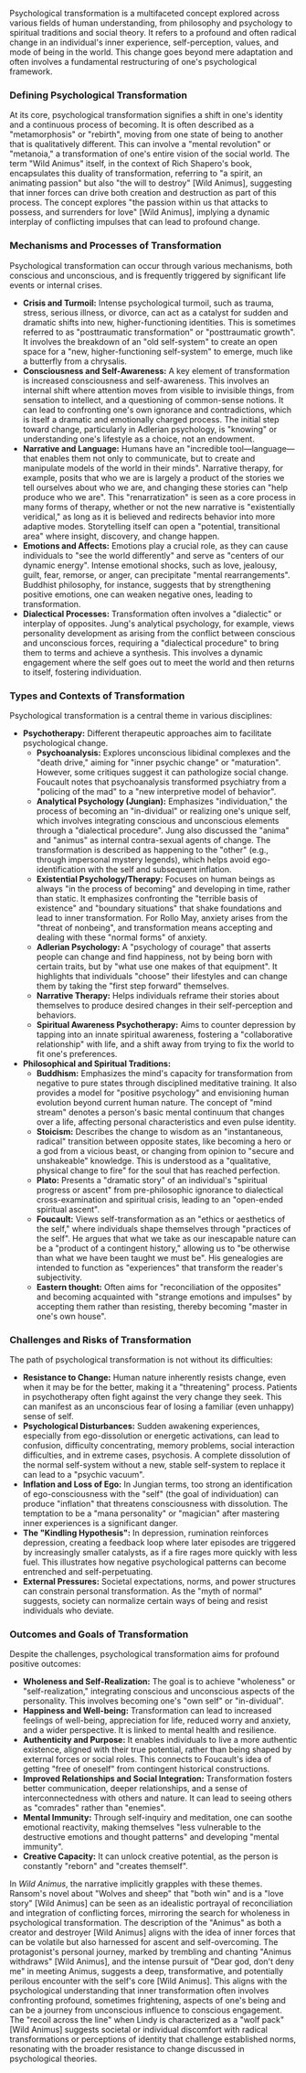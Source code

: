 Psychological transformation is a multifaceted concept explored across various fields of human understanding, from philosophy and psychology to spiritual traditions and social theory. It refers to a profound and often radical change in an individual's inner experience, self-perception, values, and mode of being in the world. This change goes beyond mere adaptation and often involves a fundamental restructuring of one's psychological framework.

### Defining Psychological Transformation

At its core, psychological transformation signifies a shift in one's identity and a continuous process of becoming. It is often described as a "metamorphosis" or "rebirth", moving from one state of being to another that is qualitatively different. This can involve a "mental revolution" or "metanoia," a transformation of one's entire vision of the social world. The term "Wild Animus" itself, in the context of Rich Shapero's book, encapsulates this duality of transformation, referring to "a spirit, an animating passion" but also "the will to destroy" [Wild Animus], suggesting that inner forces can drive both creation and destruction as part of this process. The concept explores "the passion within us that attacks to possess, and surrenders for love" [Wild Animus], implying a dynamic interplay of conflicting impulses that can lead to profound change.

### Mechanisms and Processes of Transformation

Psychological transformation can occur through various mechanisms, both conscious and unconscious, and is frequently triggered by significant life events or internal crises.

- **Crisis and Turmoil:** Intense psychological turmoil, such as trauma, stress, serious illness, or divorce, can act as a catalyst for sudden and dramatic shifts into new, higher-functioning identities. This is sometimes referred to as "posttraumatic transformation" or "posttraumatic growth". It involves the breakdown of an "old self-system" to create an open space for a "new, higher-functioning self-system" to emerge, much like a butterfly from a chrysalis.
- **Consciousness and Self-Awareness:** A key element of transformation is increased consciousness and self-awareness. This involves an internal shift where attention moves from visible to invisible things, from sensation to intellect, and a questioning of common-sense notions. It can lead to confronting one's own ignorance and contradictions, which is itself a dramatic and emotionally charged process. The initial step toward change, particularly in Adlerian psychology, is "knowing" or understanding one's lifestyle as a choice, not an endowment.
- **Narrative and Language:** Humans have an "incredible tool—language—that enables them not only to communicate, but to create and manipulate models of the world in their minds". Narrative therapy, for example, posits that who we are is largely a product of the stories we tell ourselves about who we are, and changing these stories can "help produce who we are". This "renarratization" is seen as a core process in many forms of therapy, whether or not the new narrative is "existentially veridical," as long as it is believed and redirects behavior into more adaptive modes. Storytelling itself can open a "potential, transitional area" where insight, discovery, and change happen.
- **Emotions and Affects:** Emotions play a crucial role, as they can cause individuals to "see the world differently" and serve as "centers of our dynamic energy". Intense emotional shocks, such as love, jealousy, guilt, fear, remorse, or anger, can precipitate "mental rearrangements". Buddhist philosophy, for instance, suggests that by strengthening positive emotions, one can weaken negative ones, leading to transformation.
- **Dialectical Processes:** Transformation often involves a "dialectic" or interplay of opposites. Jung's analytical psychology, for example, views personality development as arising from the conflict between conscious and unconscious forces, requiring a "dialectical procedure" to bring them to terms and achieve a synthesis. This involves a dynamic engagement where the self goes out to meet the world and then returns to itself, fostering individuation.

### Types and Contexts of Transformation

Psychological transformation is a central theme in various disciplines:

- **Psychotherapy:** Different therapeutic approaches aim to facilitate psychological change.
    - **Psychoanalysis:** Explores unconscious libidinal complexes and the "death drive," aiming for "inner psychic change" or "maturation". However, some critiques suggest it can pathologize social change. Foucault notes that psychoanalysis transformed psychiatry from a "policing of the mad" to a "new interpretive model of behavior".
    - **Analytical Psychology (Jungian):** Emphasizes "individuation," the process of becoming an "in-dividual" or realizing one's unique self, which involves integrating conscious and unconscious elements through a "dialectical procedure". Jung also discussed the "anima" and "animus" as internal contra-sexual agents of change. The transformation is described as happening to the "other" (e.g., through impersonal mystery legends), which helps avoid ego-identification with the self and subsequent inflation.
    - **Existential Psychology/Therapy:** Focuses on human beings as always "in the process of becoming" and developing in time, rather than static. It emphasizes confronting the "terrible basis of existence" and "boundary situations" that shake foundations and lead to inner transformation. For Rollo May, anxiety arises from the "threat of nonbeing", and transformation means accepting and dealing with these "normal forms" of anxiety.
    - **Adlerian Psychology:** A "psychology of courage" that asserts people can change and find happiness, not by being born with certain traits, but by "what use one makes of that equipment". It highlights that individuals "choose" their lifestyles and can change them by taking the "first step forward" themselves.
    - **Narrative Therapy:** Helps individuals reframe their stories about themselves to produce desired changes in their self-perception and behaviors.
    - **Spiritual Awareness Psychotherapy:** Aims to counter depression by tapping into an innate spiritual awareness, fostering a "collaborative relationship" with life, and a shift away from trying to fix the world to fit one's preferences.
- **Philosophical and Spiritual Traditions:**
    - **Buddhism:** Emphasizes the mind's capacity for transformation from negative to pure states through disciplined meditative training. It also provides a model for "positive psychology" and envisioning human evolution beyond current human nature. The concept of "mind stream" denotes a person's basic mental continuum that changes over a life, affecting personal characteristics and even pulse identity.
    - **Stoicism:** Describes the change to wisdom as an "instantaneous, radical" transition between opposite states, like becoming a hero or a god from a vicious beast, or changing from opinion to "secure and unshakeable" knowledge. This is understood as a "qualitative, physical change to fire" for the soul that has reached perfection.
    - **Plato:** Presents a "dramatic story" of an individual's "spiritual progress or ascent" from pre-philosophic ignorance to dialectical cross-examination and spiritual crisis, leading to an "open-ended spiritual ascent".
    - **Foucault:** Views self-transformation as an "ethics or aesthetics of the self," where individuals shape themselves through "practices of the self". He argues that what we take as our inescapable nature can be a "product of a contingent history," allowing us to "be otherwise than what we have been taught we must be". His genealogies are intended to function as "experiences" that transform the reader's subjectivity.
    - **Eastern thought:** Often aims for "reconciliation of the opposites" and becoming acquainted with "strange emotions and impulses" by accepting them rather than resisting, thereby becoming "master in one's own house".

### Challenges and Risks of Transformation

The path of psychological transformation is not without its difficulties:

- **Resistance to Change:** Human nature inherently resists change, even when it may be for the better, making it a "threatening" process. Patients in psychotherapy often fight against the very change they seek. This can manifest as an unconscious fear of losing a familiar (even unhappy) sense of self.
- **Psychological Disturbances:** Sudden awakening experiences, especially from ego-dissolution or energetic activations, can lead to confusion, difficulty concentrating, memory problems, social interaction difficulties, and in extreme cases, psychosis. A complete dissolution of the normal self-system without a new, stable self-system to replace it can lead to a "psychic vacuum".
- **Inflation and Loss of Ego:** In Jungian terms, too strong an identification of ego-consciousness with the "self" (the goal of individuation) can produce "inflation" that threatens consciousness with dissolution. The temptation to be a "mana personality" or "magician" after mastering inner experiences is a significant danger.
- **The "Kindling Hypothesis":** In depression, rumination reinforces depression, creating a feedback loop where later episodes are triggered by increasingly smaller catalysts, as if a fire rages more quickly with less fuel. This illustrates how negative psychological patterns can become entrenched and self-perpetuating.
- **External Pressures:** Societal expectations, norms, and power structures can constrain personal transformation. As the "myth of normal" suggests, society can normalize certain ways of being and resist individuals who deviate.

### Outcomes and Goals of Transformation

Despite the challenges, psychological transformation aims for profound positive outcomes:

- **Wholeness and Self-Realization:** The goal is to achieve "wholeness" or "self-realization," integrating conscious and unconscious aspects of the personality. This involves becoming one's "own self" or "in-dividual".
- **Happiness and Well-being:** Transformation can lead to increased feelings of well-being, appreciation for life, reduced worry and anxiety, and a wider perspective. It is linked to mental health and resilience.
- **Authenticity and Purpose:** It enables individuals to live a more authentic existence, aligned with their true potential, rather than being shaped by external forces or social roles. This connects to Foucault's idea of getting "free of oneself" from contingent historical constructions.
- **Improved Relationships and Social Integration:** Transformation fosters better communication, deeper relationships, and a sense of interconnectedness with others and nature. It can lead to seeing others as "comrades" rather than "enemies".
- **Mental Immunity:** Through self-inquiry and meditation, one can soothe emotional reactivity, making themselves "less vulnerable to the destructive emotions and thought patterns" and developing "mental immunity".
- **Creative Capacity:** It can unlock creative potential, as the person is constantly "reborn" and "creates themself".

In _Wild Animus_, the narrative implicitly grapples with these themes. Ransom's novel about "Wolves and sheep" that "both win" and is a "love story" [Wild Animus] can be seen as an idealistic portrayal of reconciliation and integration of conflicting forces, mirroring the search for wholeness in psychological transformation. The description of the "Animus" as both a creator and destroyer [Wild Animus] aligns with the idea of inner forces that can be volatile but also harnessed for ascent and self-overcoming. The protagonist's personal journey, marked by trembling and chanting "Animus withdraws" [Wild Animus], and the intense pursuit of "Dear god, don't deny me" in meeting Animus, suggests a deep, transformative, and potentially perilous encounter with the self's core [Wild Animus]. This aligns with the psychological understanding that inner transformation often involves confronting profound, sometimes frightening, aspects of one's being and can be a journey from unconscious influence to conscious engagement. The "recoil across the line" when Lindy is characterized as a "wolf pack" [Wild Animus] suggests societal or individual discomfort with radical transformations or perceptions of identity that challenge established norms, resonating with the broader resistance to change discussed in psychological theories.